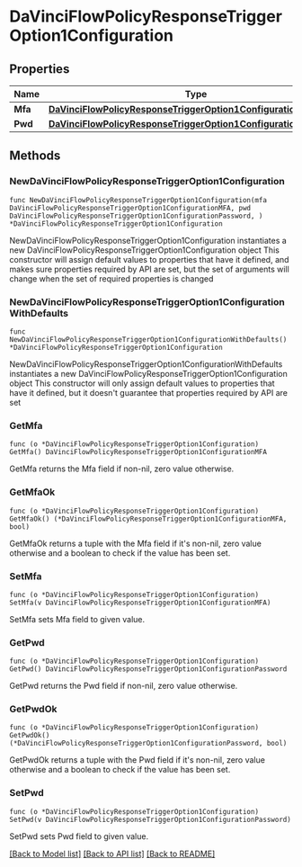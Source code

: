 # DaVinciFlowPolicyResponseTriggerOption1Configuration

## Properties

Name | Type | Description | Notes
------------ | ------------- | ------------- | -------------
**Mfa** | [**DaVinciFlowPolicyResponseTriggerOption1ConfigurationMFA**](DaVinciFlowPolicyResponseTriggerOption1ConfigurationMFA.md) |  | 
**Pwd** | [**DaVinciFlowPolicyResponseTriggerOption1ConfigurationPassword**](DaVinciFlowPolicyResponseTriggerOption1ConfigurationPassword.md) |  | 

## Methods

### NewDaVinciFlowPolicyResponseTriggerOption1Configuration

`func NewDaVinciFlowPolicyResponseTriggerOption1Configuration(mfa DaVinciFlowPolicyResponseTriggerOption1ConfigurationMFA, pwd DaVinciFlowPolicyResponseTriggerOption1ConfigurationPassword, ) *DaVinciFlowPolicyResponseTriggerOption1Configuration`

NewDaVinciFlowPolicyResponseTriggerOption1Configuration instantiates a new DaVinciFlowPolicyResponseTriggerOption1Configuration object
This constructor will assign default values to properties that have it defined,
and makes sure properties required by API are set, but the set of arguments
will change when the set of required properties is changed

### NewDaVinciFlowPolicyResponseTriggerOption1ConfigurationWithDefaults

`func NewDaVinciFlowPolicyResponseTriggerOption1ConfigurationWithDefaults() *DaVinciFlowPolicyResponseTriggerOption1Configuration`

NewDaVinciFlowPolicyResponseTriggerOption1ConfigurationWithDefaults instantiates a new DaVinciFlowPolicyResponseTriggerOption1Configuration object
This constructor will only assign default values to properties that have it defined,
but it doesn't guarantee that properties required by API are set

### GetMfa

`func (o *DaVinciFlowPolicyResponseTriggerOption1Configuration) GetMfa() DaVinciFlowPolicyResponseTriggerOption1ConfigurationMFA`

GetMfa returns the Mfa field if non-nil, zero value otherwise.

### GetMfaOk

`func (o *DaVinciFlowPolicyResponseTriggerOption1Configuration) GetMfaOk() (*DaVinciFlowPolicyResponseTriggerOption1ConfigurationMFA, bool)`

GetMfaOk returns a tuple with the Mfa field if it's non-nil, zero value otherwise
and a boolean to check if the value has been set.

### SetMfa

`func (o *DaVinciFlowPolicyResponseTriggerOption1Configuration) SetMfa(v DaVinciFlowPolicyResponseTriggerOption1ConfigurationMFA)`

SetMfa sets Mfa field to given value.


### GetPwd

`func (o *DaVinciFlowPolicyResponseTriggerOption1Configuration) GetPwd() DaVinciFlowPolicyResponseTriggerOption1ConfigurationPassword`

GetPwd returns the Pwd field if non-nil, zero value otherwise.

### GetPwdOk

`func (o *DaVinciFlowPolicyResponseTriggerOption1Configuration) GetPwdOk() (*DaVinciFlowPolicyResponseTriggerOption1ConfigurationPassword, bool)`

GetPwdOk returns a tuple with the Pwd field if it's non-nil, zero value otherwise
and a boolean to check if the value has been set.

### SetPwd

`func (o *DaVinciFlowPolicyResponseTriggerOption1Configuration) SetPwd(v DaVinciFlowPolicyResponseTriggerOption1ConfigurationPassword)`

SetPwd sets Pwd field to given value.



[[Back to Model list]](../README.md#documentation-for-models) [[Back to API list]](../README.md#documentation-for-api-endpoints) [[Back to README]](../README.md)


